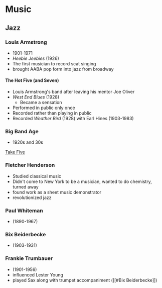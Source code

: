 # Music

## Jazz

### Louis Armstrong

- 1901-1971
- *Heebie Jeebies* (1926)
- The first musician to record scat singing
- brought AABA pop form into jazz from broadway

#### The Hot Five (and Seven)

- Louis Armstrong's band after leaving his mentor Joe Oliver
- *West End Blues* (1928)
	- Became a sensation
- Performed in public only once
- Recorded rather than playing in public
- Recorded *Weather Bird* (1928) with Earl Hines (1903-1983)

### Big Band Age

- 1920s and 30s

[Take Five](https://www.youtube.com/watch?v=OHGMe6tFqq0)

### Fletcher Henderson

- Studied classical music
- Didn't come to New York to be a musician, wanted to do chemistry, turned away
- found work as a sheet music demonstrator
- revolutionized jazz

### Paul Whiteman 

- (1890-1967)

### Bix Beiderbecke

- (1903-1931)

### Frankie Trumbauer
- (1901-1956)
- influenced Lester Young
- played Sax along with trumpet accompaniment ([[#Bix Beiderbecke]])
